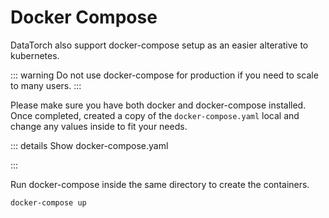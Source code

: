 # Docker Compose

DataTorch also support docker-compose setup as an easier alterative to
kubernetes.

::: warning Do not use docker-compose for production if you need to scale to
many users.
:::

Please make sure you have both docker and docker-compose installed. Once
completed, created a copy of the `docker-compose.yaml` local and change any
values inside to fit your needs.

::: details Show docker-compose.yaml

:::

Run docker-compose inside the same directory to create the containers.

```bash
docker-compose up
```
